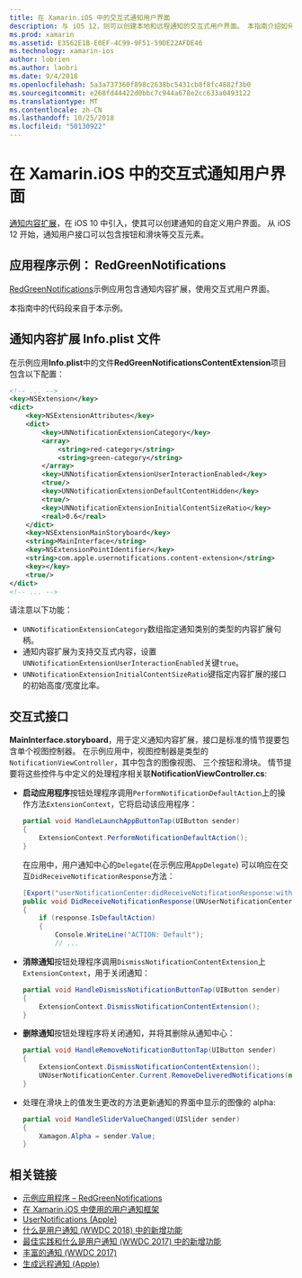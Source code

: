 ```yaml
---
title: 在 Xamarin.iOS 中的交互式通知用户界面
description: 与 iOS 12，则可以创建本地和远程通知的交互式用户界面。 本指南介绍如何通过 Xamarin.iOS 中使用这些功能。
ms.prod: xamarin
ms.assetid: E3562E1B-E0EF-4C99-9F51-59DE22AFDE46
ms.technology: xamarin-ios
author: lobrien
ms.author: laobri
ms.date: 9/4/2018
ms.openlocfilehash: 5a3a737360f898c2638bc5431cb8f8fc4882f3b0
ms.sourcegitcommit: e268fd44422d0bbc7c944a678e2cc633a0493122
ms.translationtype: MT
ms.contentlocale: zh-CN
ms.lasthandoff: 10/25/2018
ms.locfileid: "50130922"
---
```

# <a name="interactive-notification-user-interfaces-in-xamarinios"></a>在 Xamarin.iOS 中的交互式通知用户界面

[通知内容扩展](~/ios/platform/user-notifications/advanced-user-notifications.md)，在 iOS 10 中引入，使其可以创建通知的自定义用户界面。 从 iOS 12 开始，通知用户接口可以包含按钮和滑块等交互元素。

## <a name="sample-app-redgreennotifications"></a>应用程序示例： RedGreenNotifications

[RedGreenNotifications](https://developer.xamarin.com/samples/monotouch/iOS12/RedGreenNotifications)示例应用包含通知内容扩展，使用交互式用户界面。

本指南中的代码段来自于本示例。

## <a name="notification-content-extension-infoplist-file"></a>通知内容扩展 Info.plist 文件

在示例应用**Info.plist**中的文件**RedGreenNotificationsContentExtension**项目包含以下配置：

```xml
<!-- ... -->
<key>NSExtension</key>
<dict>
    <key>NSExtensionAttributes</key>
    <dict>
        <key>UNNotificationExtensionCategory</key>
        <array>
            <string>red-category</string>
            <string>green-category</string>
        </array>
        <key>UNNotificationExtensionUserInteractionEnabled</key>
        <true/>
        <key>UNNotificationExtensionDefaultContentHidden</key>
        <true/>
        <key>UNNotificationExtensionInitialContentSizeRatio</key>
        <real>0.6</real>
    </dict>
    <key>NSExtensionMainStoryboard</key>
    <string>MainInterface</string>
    <key>NSExtensionPointIdentifier</key>
    <string>com.apple.usernotifications.content-extension</string>
    <key></key>
    <true/>
</dict>
<!-- ... -->
```

请注意以下功能：

- `UNNotificationExtensionCategory`数组指定通知类别的类型的内容扩展句柄。
- 通知内容扩展为支持交互式内容，设置`UNNotificationExtensionUserInteractionEnabled`关键`true`。
- `UNNotificationExtensionInitialContentSizeRatio`键指定内容扩展的接口的初始高度/宽度比率。

## <a name="interactive-interface"></a>交互式接口

**MainInterface.storyboard**，用于定义通知内容扩展，接口是标准的情节提要包含单个视图控制器。 在示例应用中，视图控制器是类型的`NotificationViewController`，其中包含的图像视图、 三个按钮和滑块。 情节提要将这些控件与中定义的处理程序相关联**NotificationViewController.cs**:

- **启动应用程序**按钮处理程序调用`PerformNotificationDefaultAction`上的操作方法`ExtensionContext`，它将启动该应用程序：

    ```csharp
    partial void HandleLaunchAppButtonTap(UIButton sender)
    {
        ExtensionContext.PerformNotificationDefaultAction();
    }
    ```

    在应用中，用户通知中心的`Delegate`(在示例应用`AppDelegate`) 可以响应在交互`DidReceiveNotificationResponse`方法：

    ```csharp
    [Export("userNotificationCenter:didReceiveNotificationResponse:withCompletionHandler:")]
    public void DidReceiveNotificationResponse(UNUserNotificationCenter center, UNNotificationResponse response, System.Action completionHandler)
    {
        if (response.IsDefaultAction)
        {
            Console.WriteLine("ACTION: Default");
            // ...
    ```

- **消除通知**按钮处理程序调用`DismissNotificationContentExtension`上`ExtensionContext`，用于关闭通知：

    ```csharp
    partial void HandleDismissNotificationButtonTap(UIButton sender)
    {
        ExtensionContext.DismissNotificationContentExtension();
    }
    ```

- **删除通知**按钮处理程序将关闭通知，并将其删除从通知中心：

    ```csharp
    partial void HandleRemoveNotificationButtonTap(UIButton sender)
    {
        ExtensionContext.DismissNotificationContentExtension();
        UNUserNotificationCenter.Current.RemoveDeliveredNotifications(new string[] { notification.Request.Identifier });
    }
    ```

- 处理在滑块上的值发生更改的方法更新通知的界面中显示的图像的 alpha:

    ```csharp
    partial void HandleSliderValueChanged(UISlider sender)
    {
        Xamagon.Alpha = sender.Value;
    }
    ```

## <a name="related-links"></a>相关链接

- [示例应用程序 – RedGreenNotifications](https://developer.xamarin.com/samples/monotouch/iOS12/RedGreenNotifications)
- [在 Xamarin.iOS 中使用的用户通知框架](~/ios/platform/user-notifications/index.md)
- [UserNotifications (Apple)](https://developer.apple.com/documentation/usernotifications?language=objc)
- [什么是用户通知 (WWDC 2018) 中的新增功能](https://developer.apple.com/videos/play/wwdc2018/710/)
- [最佳实践和什么是用户通知 (WWDC 2017) 中的新增功能](https://developer.apple.com/videos/play/wwdc2017/708/)
- [丰富的通知 (WWDC 2017)](https://developer.apple.com/videos/play/wwdc2017/817/)
- [生成远程通知 (Apple)](https://developer.apple.com/documentation/usernotifications/setting_up_a_remote_notification_server/generating_a_remote_notification)
